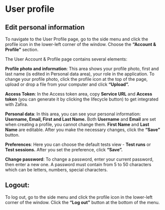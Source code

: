 # User profile

## Edit personal information

To navigate to the User Profile page, go to the side menu and click the profile icon in the lower-left corner of the window. Choose the **“Account & Profile”** section.

The User Account & Profile page contains several elements:

**Profile photo and information**: This area shows your profile photo, first and last name (is edited in Personal data area), your role in the application. To change your profile photo, click the profile icon at the top of the page, upload or drop a file from your computer and click **“Upload”.**

**Access Token**: In the Access token area, copy **Service URL** and **Access token** (you can generate it by clicking the lifecycle button) to get integrated with Zafira.

**Personal data**: In this area, you can see your personal information: **Username, Email, First and Last Name.** Both **Username** and **Email** are set when creating a profile, you cannot change them. **First Name** and **Last Name** are editable. After you make the necessary changes, click the **“Save”** button.

**Preferences**: Here you can choose the default tests view - **Test runs** or **Test sessions.** After you set the preference, click **“Save”.**

**Change password**: To change a password, enter your current password, then enter a new one. A password must contain from 5 to 50 characters which can be letters, numbers, special characters.

## Logout: 
To log out, go to the side menu and click the profile icon in the lower-left corner of the window.
Click the **“Log out”** button at the bottom of the menu.
